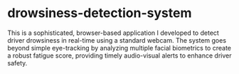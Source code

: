 # drowsiness-detection-system
This is a sophisticated, browser-based application I developed to detect driver drowsiness in real-time using a standard webcam. The system goes beyond simple eye-tracking by analyzing multiple facial biometrics to create a robust fatigue score, providing timely audio-visual alerts to enhance driver safety.
